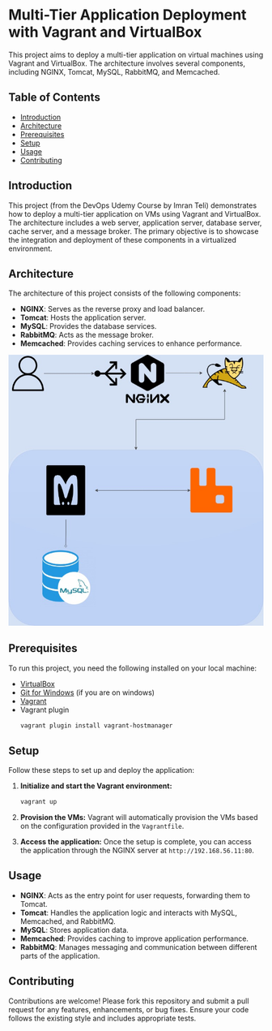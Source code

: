 # Multi-Tier Application Deployment with Vagrant and VirtualBox

This project aims to deploy a multi-tier application on virtual machines using Vagrant and VirtualBox. The architecture involves several components, including NGINX, Tomcat, MySQL, RabbitMQ, and Memcached.

## Table of Contents
- [Introduction](#introduction)
- [Architecture](#architecture)
- [Prerequisites](#prerequisites)
- [Setup](#setup)
- [Usage](#usage)
- [Contributing](#contributing)


## Introduction
This project (from the DevOps Udemy Course by Imran Teli) demonstrates how to deploy a multi-tier application on VMs using Vagrant and VirtualBox. The architecture includes a web server, application server, database server, cache server, and a message broker. The primary objective is to showcase the integration and deployment of these components in a virtualized environment.

## Architecture
The architecture of this project consists of the following components:

- **NGINX**: Serves as the reverse proxy and load balancer.
- **Tomcat**: Hosts the application server.
- **MySQL**: Provides the database services.
- **RabbitMQ**: Acts as the message broker.
- **Memcached**: Provides caching services to enhance performance.

![Architecture](vprofilearchitecturevbox.jpg)

## Prerequisites
To run this project, you need the following installed on your local machine:

- [VirtualBox](https://www.virtualbox.org/)
- [Git for Windows](https://git-scm.com/downloads) (if you are on windows)
- [Vagrant](https://www.vagrantup.com/)
- Vagrant plugin
  ```sh
  vagrant plugin install vagrant-hostmanager
  ```

## Setup
Follow these steps to set up and deploy the application:

1. **Initialize and start the Vagrant environment:**
    ```sh
    vagrant up
    ```

2. **Provision the VMs:**
    Vagrant will automatically provision the VMs based on the configuration provided in the `Vagrantfile`.

3. **Access the application:**
    Once the setup is complete, you can access the application through the NGINX server at `http://192.168.56.11:80`.

## Usage
- **NGINX**: Acts as the entry point for user requests, forwarding them to Tomcat.
- **Tomcat**: Handles the application logic and interacts with MySQL, Memcached, and RabbitMQ.
- **MySQL**: Stores application data.
- **Memcached**: Provides caching to improve application performance.
- **RabbitMQ**: Manages messaging and communication between different parts of the application.

## Contributing
Contributions are welcome! Please fork this repository and submit a pull request for any features, enhancements, or bug fixes. Ensure your code follows the existing style and includes appropriate tests.
